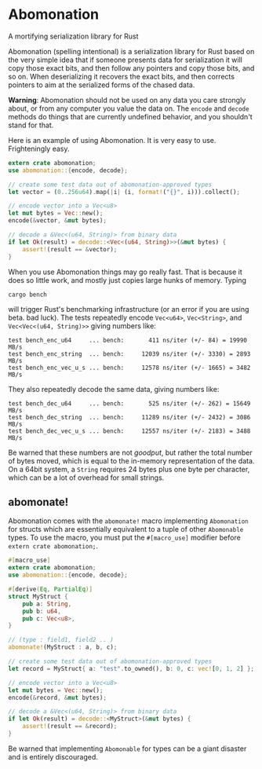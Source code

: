# Abomonation
A mortifying serialization library for Rust

Abomonation (spelling intentional) is a serialization library for Rust based on the very simple idea that if someone presents data for serialization it will copy those exact bits, and then follow any pointers and copy those bits, and so on. When deserializing it recovers the exact bits, and then corrects pointers to aim at the serialized forms of the chased data.

**Warning**: Abomonation should not be used on any data you care strongly about, or from any computer you value the data on. The `encode` and `decode` methods do things that are currently undefined behavior, and you shouldn't stand for that.

Here is an example of using Abomonation. It is very easy to use. Frighteningly easy.

```rust
extern crate abomonation;
use abomonation::{encode, decode};

// create some test data out of abomonation-approved types
let vector = (0..256u64).map(|i| (i, format!("{}", i))).collect();

// encode vector into a Vec<u8>
let mut bytes = Vec::new();
encode(&vector, &mut bytes);

// decode a &Vec<(u64, String)> from binary data
if let Ok(result) = decode::<Vec<(u64, String)>>(&mut bytes) {
    assert!(result == &vector);
}
```

When you use Abomonation things may go really fast. That is because it does so little work, and mostly just copies large hunks of memory. Typing

    cargo bench

will trigger Rust's benchmarking infrastructure (or an error if you are using beta. bad luck). The tests repeatedly encode `Vec<u64>`, `Vec<String>`, and `Vec<Vec<(u64, String)>>` giving numbers like:

    test bench_enc_u64     ... bench:       411 ns/iter (+/- 84) = 19990 MB/s
    test bench_enc_string  ... bench:     12039 ns/iter (+/- 3330) = 2893 MB/s
    test bench_enc_vec_u_s ... bench:     12578 ns/iter (+/- 1665) = 3482 MB/s

They also repeatedly decode the same data, giving numbers like:

    test bench_dec_u64     ... bench:       525 ns/iter (+/- 262) = 15649 MB/s
    test bench_dec_string  ... bench:     11289 ns/iter (+/- 2432) = 3086 MB/s
    test bench_dec_vec_u_s ... bench:     12557 ns/iter (+/- 2183) = 3488 MB/s

Be warned that these numbers are not *goodput*, but rather the total number of bytes moved, which is equal to the in-memory representation of the data. On a 64bit system, a `String` requires 24 bytes plus one byte per character, which can be a lot of overhead for small strings.

## abomonate!

Abomonation comes with the `abomonate!` macro implementing `Abomonation` for structs which are essentially equivalent to a tuple of other `Abomonable` types. To use the macro, you must put the `#[macro_use]` modifier before `extern crate abomonation;`.

```rust
#[macro_use]
extern crate abomonation;
use abomonation::{encode, decode};

#[derive(Eq, PartialEq)]
struct MyStruct {
    pub a: String,
    pub b: u64,
    pub c: Vec<u8>,
}

// (type : field1, field2 .. )
abomonate!(MyStruct : a, b, c);

// create some test data out of abomonation-approved types
let record = MyStruct{ a: "test".to_owned(), b: 0, c: vec![0, 1, 2] };

// encode vector into a Vec<u8>
let mut bytes = Vec::new();
encode(&record, &mut bytes);

// decode a &Vec<(u64, String)> from binary data
if let Ok(result) = decode::<MyStruct>(&mut bytes) {
    assert!(result == &record);
}
```

Be warned that implementing `Abomonable` for types can be a giant disaster and is entirely discouraged.
